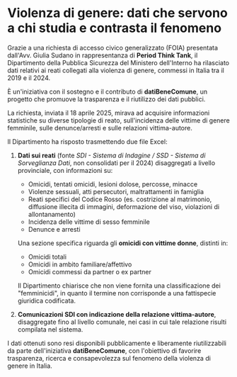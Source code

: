 # Violenza di genere: dati che servono a chi studia e contrasta il fenomeno

Grazie a una richiesta di accesso civico generalizzato (FOIA) presentata dall'Avv. Giulia Sudano in rappresentanza di **Period Think Tank**, il Dipartimento della Pubblica Sicurezza del Ministero dell'Interno ha rilasciato dati relativi ai reati collegati alla violenza di genere, commessi in Italia tra il 2019 e il 2024.

È un'iniziativa con il sostegno e il contributo di **datiBeneComune**, un progetto che promuove la trasparenza e il riutilizzo dei dati pubblici.

La richiesta, inviata il 18 aprile 2025, mirava ad acquisire informazioni statistiche su diverse tipologie di reato, sull'incidenza delle vittime di genere femminile, sulle denunce/arresti e sulle relazioni vittima-autore.

Il Dipartimento ha risposto trasmettendo due file Excel:

1. **Dati sui reati** (fonte *SDI - Sistema di Indagine / SSD - Sistema di Sorveglianza Dati*, non consolidati per il 2024) disaggregati a livello provinciale, con informazioni su:

    - Omicidi, tentati omicidi, lesioni dolose, percosse, minacce
    - Violenze sessuali, atti persecutori, maltrattamenti in famiglia
    - Reati specifici del Codice Rosso (es. costrizione al matrimonio, diffusione illecita di immagini, deformazione del viso, violazioni di allontanamento)
    - Incidenza delle vittime di sesso femminile
    - Denunce e arresti

    Una sezione specifica riguarda gli **omicidi con vittime donne**, distinti in:

    - Omicidi totali
    - Omicidi in ambito familiare/affettivo
    - Omicidi commessi da partner o ex partner

    Il Dipartimento chiarisce che non viene fornita una classificazione dei "femminicidi", in quanto il termine non corrisponde a una fattispecie giuridica codificata.

2. **Comunicazioni SDI con indicazione della relazione vittima-autore**, disaggregate fino al livello comunale, nei casi in cui tale relazione risulti compilata nel sistema.

I dati ottenuti sono resi disponibili pubblicamente e liberamente riutilizzabili da parte dell'iniziativa **datiBeneComune**, con l'obiettivo di favorire trasparenza, ricerca e consapevolezza sul fenomeno della violenza di genere in Italia.
